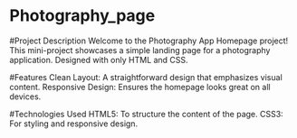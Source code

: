 # Photography_page
#Project Description
Welcome to the Photography App Homepage project! This mini-project showcases a simple landing page for a photography application. Designed with only HTML and CSS.

#Features
Clean Layout: A straightforward design that emphasizes visual content.
Responsive Design: Ensures the homepage looks great on all devices.

#Technologies Used
HTML5: To structure the content of the page.
CSS3: For styling and responsive design.

